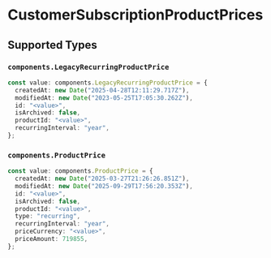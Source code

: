 # CustomerSubscriptionProductPrices


## Supported Types

### `components.LegacyRecurringProductPrice`

```typescript
const value: components.LegacyRecurringProductPrice = {
  createdAt: new Date("2025-04-28T12:11:29.717Z"),
  modifiedAt: new Date("2023-05-25T17:05:30.262Z"),
  id: "<value>",
  isArchived: false,
  productId: "<value>",
  recurringInterval: "year",
};
```

### `components.ProductPrice`

```typescript
const value: components.ProductPrice = {
  createdAt: new Date("2025-03-27T21:26:26.851Z"),
  modifiedAt: new Date("2025-09-29T17:56:20.353Z"),
  id: "<value>",
  isArchived: false,
  productId: "<value>",
  type: "recurring",
  recurringInterval: "year",
  priceCurrency: "<value>",
  priceAmount: 719855,
};
```

